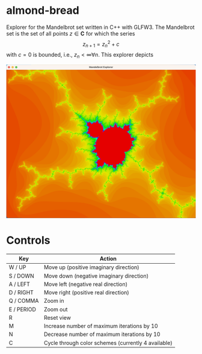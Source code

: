 # almond-bread
Explorer for the Mandelbrot set written in C++ with GLFW3. 
The Mandelbrot set is the set of all points $z\in\mathbf{C}$ for which the series
$$ z_{n+1} = z_n^2 + c $$ with $c = 0$ is bounded, i.e., $z_n < \infty \forall n$. 
This explorer depicts

![Window of the Mandelbrot explorer](preview.png)

# Controls
| Key  | Action |
|------|--------|
| W / UP | Move up (positive imaginary direction) |
| S / DOWN | Move down (negative imaginary direction) |
| A / LEFT | Move left (negative real direction) |
| D / RIGHT | Move right (positive real direction) |
| Q / COMMA | Zoom in |
| E / PERIOD | Zoom out |
| R | Reset view |
| M | Increase number of maximum iterations by 10 |
| N | Decrease number of maximum iterations by 10 |
| C | Cycle through color schemes (currently 4 available) |
